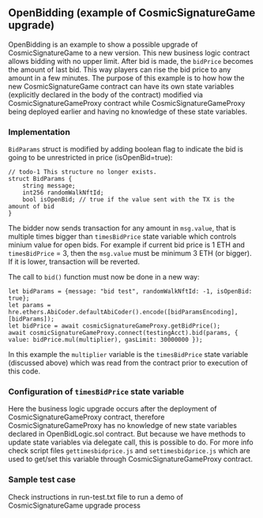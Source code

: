 ## OpenBidding (example of CosmicSignatureGame upgrade)
OpenBidding is an example to show a possible upgrade of CosmicSignatureGame to a new version.
This new business logic contract allows bidding with no upper limit. After bid is made, the `bidPrice` becomes the amount of last bid. This way players can rise the bid price to any amount in a few minutes. The purpose of this example is to how how the new CosmicSignatureGame contract can have its own state variables (explicitly declared in the body of the contract) modified via CosmicSignatureGameProxy contract while CosmicSignatureGameProxy being deployed earlier and having no knowledge of these state variables.

### Implementation

`BidParams` struct is modified by adding boolean flag to indicate the bid is going to be unrestricted in price (isOpenBid=true):

    // todo-1 This structure no longer exists.
    struct BidParams {
        string message;
        int256 randomWalkNftId;
        bool isOpenBid; // true if the value sent with the TX is the amount of bid
    }   

The bidder now sends transaction for any amount in `msg.value`, that is multiple times bigger than `timesBidPrice` state variable which controls minium value for open bids. For example if current bid price is 1 ETH and `timesBidPrice` = 3, then the `msg.value` must be minimum 3 ETH (or bigger). If it is lower, transaction will be reverted.

The call to `bid()` function must now be done in a new way:

    let bidParams = {message: "bid test", randomWalkNftId: -1, isOpenBid: true};
    let params = hre.ethers.AbiCoder.defaultAbiCoder().encode([bidParamsEncoding],[bidParams]);
    let bidPrice = await cosmicSignatureGameProxy.getBidPrice();
    await cosmicSignatureGameProxy.connect(testingAcct).bid(params, { value: bidPrice.mul(multiplier), gasLimit: 30000000 }); 

In this example the `multiplier` variable is the `timesBidPrice` state variable (discussed above) which was read from the contract prior to execution of this code.

### Configuration of `timesBidPrice` state variable

Here the business logic upgrade occurs after the deployment of CosmicSignatureGameProxy contract, therefore CosmicSignatureGameProxy has no knowledge of new state variables declared in OpenBidLogic.sol contract. But because we have methods to update state variables via delegate call, this is possible to do. For more info check script files `gettimesbidprice.js` and `settimesbidprice.js` which are used to get/set this variable through CosmicSignatureGameProxy contract.


### Sample test case

Check instructions in run-test.txt file to run a demo of CosmicSignatureGame upgrade process

